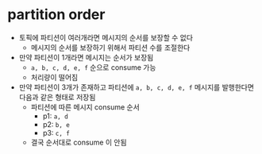 # partition order

- 토픽에 파티션이 여러개라면 메시지의 순서를 보장할 수 없다
  - 메시지의 순서를 보장하기 위해서 파티션 수를 조절한다
- 만약 파티션이 1개라면 메시지는 순서가 보장됨
  - `a, b, c, d, e, f` 순으로 consume 가능
  - 처리량이 떨어짐
- 만약 파티션이 3개가 존재하고 파티션에 `a, b, c, d, e, f` 메시지를 발행한다면 다음과 같은 형태로 저장됨
  - 파티션에 따른 메시지 consume 순서
    - p1: `a, d`
    - p2: `b, e`
    - p3: `c, f`
  - 결국 순서대로 consume 이 안됨 
